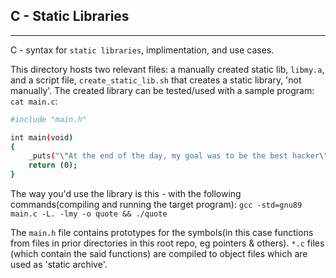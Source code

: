 ## C - Static Libraries
---
C - syntax for ```static libraries```, implimentation, and use cases.

This directory hosts two relevant files: a manually created static lib, ```libmy.a```, and a script file, ```create_static_lib.sh``` that creates a static library, 'not manually'.
The created library can be tested/used with a sample program:
```cat main.c```:
```bash
#include "main.h"

int main(void)
{
    _puts("\"At the end of the day, my goal was to be the best hacker\"\n\t- Kevin Mitnick");
    return (0);
}
```

The way you'd use the library is this - with the following commands(compiling and running the target program): ```gcc -std=gnu89 main.c -L. -lmy -o quote && ./quote```

The ```main.h``` file contains prototypes for the symbols(in this case functions from files in prior directories in this root repo, eg pointers & others). ```*.c``` files (which contain the said functions) are compiled to object files which are used as 'static archive'.
